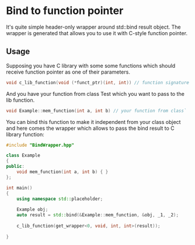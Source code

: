 # Bind to function pointer

It's quite simple header-only wrapper around std::bind result object. The wrapper is generated that allows you to use it with C-style function pointer.

## Usage

Supposing you have C library with some some functions which should receive function pointer as one of their parameters.

```cpp
void c_lib_function(void (*funct_ptr)(int, int)) // function signature from C lib`
```

And you have your function from class Test which you want to pass to the lib function.

```cpp
void Example::mem_function(int a, int b) // your function from class`
```

You can bind this function to make it independent from your class object and here comes the wrapper which allows to pass the bind result to C library function:

```cpp
#include "BindWrapper.hpp"

class Example
{
public:
    void mem_function(int a, int b) { }
};

int main()
{
    using namespace std::placeholder;
    
    Example obj;
    auto result = std::bind(&Example::mem_function, &obj, _1, _2);
    
    c_lib_function(get_wrapper<0, void, int, int>(result));
    
}

```


